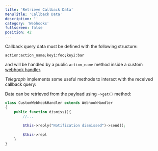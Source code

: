 ```yaml
---
title: 'Retrieve Callback Data'
menuTitle: 'Callback Data'
description: ''
category: 'Webhooks'
fullscreen: false 
position: 42
---
```


Callback query data must be defined with the following structure:

```
action:action_name;key1:foo;key2:bar
```

and will be handled by a public `action_name` method inside a custom [webhook handler](webhooks/overview). 

*Telegraph* implements some useful methods to interact with the received callback query:


Data can be retrieved from the payload using `->get()` method:

```php
class CustomWebhookHandler extends WebhookHandler
{
    public function dismiss(){
        //...
        
        $this->reply("Notification dismissed")->send();
        
        $this->repl
    }
}
```


